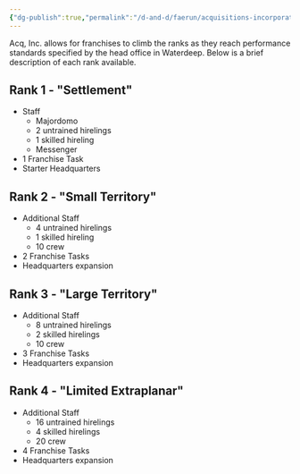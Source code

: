 ```yaml
---
{"dg-publish":true,"permalink":"/d-and-d/faerun/acquisitions-incorporated/franchise-management/main-office-contracts/main-office-ranking/"}
---
```


Acq, Inc. allows for franchises to climb the ranks as they reach performance standards specified by the head office in Waterdeep. Below is a brief description of each rank available.
## Rank 1 - "Settlement"
- Staff
	- Majordomo
	- 2 untrained hirelings
	- 1 skilled hireling
	- Messenger
- 1 Franchise Task
- Starter Headquarters
## Rank 2 - "Small Territory"
- Additional Staff
	- 4 untrained hirelings
	- 1 skilled hireling
	- 10 crew
- 2 Franchise Tasks
- Headquarters expansion
## Rank 3 - "Large Territory"
- Additional Staff
	- 8 untrained hirelings
	- 2 skilled hirelings
	- 10 crew
- 3 Franchise Tasks
- Headquarters expansion
## Rank 4 - "Limited Extraplanar"
- Additional Staff
	- 16 untrained hirelings
	- 4 skilled hirelings
	- 20 crew
- 4 Franchise Tasks
- Headquarters expansion